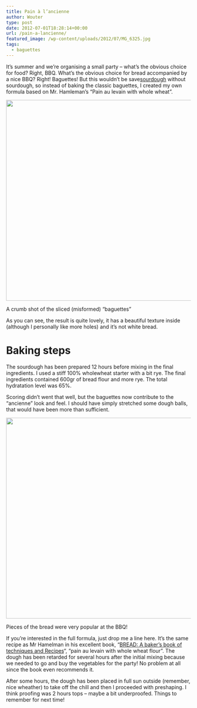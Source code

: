 ```yaml
---
title: Pain à l’ancienne
author: Wouter
type: post
date: 2012-07-01T18:28:14+00:00
url: /pain-a-lancienne/
featured_image: /wp-content/uploads/2012/07/MG_6325.jpg
tags:
  - baguettes
---
```


It&#8217;s summer and we&#8217;re organising a small party &#8211; what&#8217;s the obvious choice for food? Right, BBQ. What&#8217;s the obvious choice for bread accompanied by a nice BBQ? Right! Baguettes! But this wouldn&#8217;t be save<span style="text-decoration: underline;">sourdough</span> without sourdough, so instead of baking the classic baguettes, I created my own formula based on Mr. Hamleman&#8217;s &#8220;Pain au levain with whole wheat&#8221;.

[<img class=" wp-image-156" title="_MG_6326" src="https://redzuurdesem.be/wp-content/uploads/2012/07/MG_6326.jpg" alt="" width="819" height="546" srcset="https://redzuurdesem.be/wp-content/uploads/2012/07/MG_6326.jpg 1024w, https://redzuurdesem.be/wp-content/uploads/2012/07/MG_6326-300x200.jpg 300w, https://redzuurdesem.be/wp-content/uploads/2012/07/MG_6326-700x466.jpg 700w" sizes="(max-width: 819px) 100vw, 819px" />][1]<figcaption class="wp-caption-text">A crumb shot of the sliced (misformed) &#8220;baguettes&#8221;</figcaption></figure> 

As you can see, the result is quite lovely, it has a beautiful texture inside (although I personally like more holes) and it&#8217;s not white bread.

# Baking steps

The sourdough has been prepared 12 hours before mixing in the final ingredients. I used a stiff 100% wholewheat starter with a bit rye. The final ingredients contained 600gr of bread flour and more rye. The total hydratation level was 65%.

Scoring didn&#8217;t went that well, but the baguettes now contribute to the &#8220;ancienne&#8221; look and feel. I should have simply stretched some dough balls, that would have been more than sufficient.

[<img class=" wp-image-155" title="_MG_6325" src="https://redzuurdesem.be/wp-content/uploads/2012/07/MG_6325.jpg" alt="" width="819" height="546" srcset="https://redzuurdesem.be/wp-content/uploads/2012/07/MG_6325.jpg 1024w, https://redzuurdesem.be/wp-content/uploads/2012/07/MG_6325-300x200.jpg 300w, https://redzuurdesem.be/wp-content/uploads/2012/07/MG_6325-700x466.jpg 700w" sizes="(max-width: 819px) 100vw, 819px" />][2]<figcaption class="wp-caption-text">Pieces of the bread were very popular at the BBQ!</figcaption></figure> 

If you&#8217;re interested in the full formula, just drop me a line here. It&#8217;s the same recipe as Mr Hamelman in his excellent book, &#8220;[BREAD][3][: A baker&#8217;s book of techniques and Recipes][3]&#8220;, &#8220;pain au levain with whole wheat flour&#8221;. The dough has been retarded for several hours after the initial mixing because we needed to go and buy the vegetables for the party! No problem at all since the book even recommends it.

After some hours, the dough has been placed in full sun outside (remember, nice wheather) to take off the chill and then I proceeded with preshaping. I think proofing was 2 hours tops &#8211; maybe a bit underproofed. Things to remember for next time!

 [1]: https://redzuurdesem.be/wp-content/uploads/2012/07/MG_6326.jpg
 [2]: https://redzuurdesem.be/wp-content/uploads/2012/07/MG_6325.jpg
 [3]: http://www.amazon.com/Bread-Bakers-Book-Techniques-Recipes/dp/0471168572/ref=sr_1_1?ie=UTF8&qid=1341167679&sr=8-1&keywords=hamelman+bread
